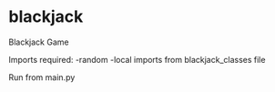 # blackjack
Blackjack Game

Imports required:
-random
-local imports from blackjack_classes file


Run from main.py
